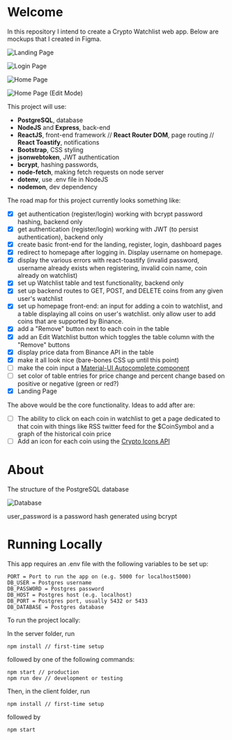 # Welcome

In this repository I intend to create a Crypto Watchlist web app. Below are mockups that I created in Figma.

![Landing Page](https://user-images.githubusercontent.com/52224377/110902002-cb416f80-82ca-11eb-9972-480ee2dee246.png)

![Login Page](https://user-images.githubusercontent.com/52224377/110894623-cde99800-82bd-11eb-8b3a-b02c25cd0d12.png)

![Home Page](https://user-images.githubusercontent.com/52224377/110894627-d0e48880-82bd-11eb-89dc-50163993afb5.png)

![Home Page (Edit Mode)](https://user-images.githubusercontent.com/52224377/110894630-d17d1f00-82bd-11eb-9461-dd31596bb012.png)

This project will use:

- **PostgreSQL**, database
- **NodeJS** and **Express**, back-end
- **ReactJS**, front-end framework // **React Router DOM**, page routing // **React Toastify**, notifications
- **Bootstrap**, CSS styling
- **jsonwebtoken**, JWT authentication
- **bcrypt**, hashing passwords,
- **node-fetch**, making fetch requests on node server
- **dotenv**, use .env file in NodeJS
- **nodemon**, dev dependency

The road map for this project currently looks something like:

- [x] get authentication (register/login) working with bcrypt password hashing, backend only
- [x] get authentication (register/login) working with JWT (to persist authentication), backend only
- [x] create basic front-end for the landing, register, login, dashboard pages
- [x] redirect to homepage after logging in. Display username on homepage.
- [x] display the various errors with react-toastify (invalid password, username already exists when registering, invalid coin name, coin already on watchlist)
- [x] set up Watchlist table and test functionality, backend only
- [x] set up backend routes to GET, POST, and DELETE coins from any given user's watchlist
- [x] set up homepage front-end: an input for adding a coin to watchlist, and a table displaying all coins on user's watchlist. only allow user to add coins that are supported by Binance.
- [x] add a "Remove" button next to each coin in the table
- [x] add an Edit Watchlist button which toggles the table column with the "Remove" buttons
- [x] display price data from Binance API in the table
- [x] make it all look nice (bare-bones CSS up until this point)
- [ ] make the coin input a [Material-UI Autocomplete component](https://material-ui.com/components/autocomplete/)
- [ ] set color of table entries for price change and percent change based on positive or negative (green or red?)
- [x] Landing Page

The above would be the core functionality. Ideas to add after are:

- [ ] The ability to click on each coin in watchlist to get a page dedicated to that coin with things like RSS twitter feed for the $CoinSymbol and a graph of the historical coin price
- [ ] Add an icon for each coin using the [Crypto Icons API](https://cryptoicons.org/)

# About

The structure of the PostgreSQL database

![Database](https://user-images.githubusercontent.com/52224377/111240786-e31a3b80-85c9-11eb-9c29-30bf8dbeac87.PNG)

user_password is a password hash generated using bcrypt

# Running Locally

This app requires an .env file with the following variables to be set up:

```
PORT = Port to run the app on (e.g. 5000 for localhost5000)
DB_USER = Postgres username
DB_PASSWORD = Postgres password
DB_HOST = Postgres host (e.g. localhost)
DB_PORT = Postgres port, usually 5432 or 5433
DB_DATABASE = Postgres database
```

To run the project locally:

In the server folder, run

```
npm install // first-time setup
```

followed by one of the following commands:

```
npm start // production
npm run dev // development or testing
```

Then, in the client folder, run

```
npm install // first-time setup
```

followed by

```
npm start
```

